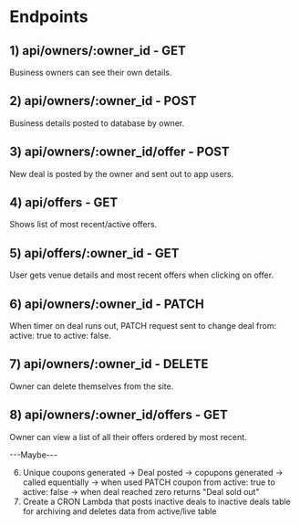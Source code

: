 # Endpoints

## 1) api/owners/:owner_id - GET

Business owners can see their own details.

## 2) api/owners/:owner_id - POST

Business details posted to database by owner.

## 3) api/owners/:owner_id/offer - POST

New deal is posted by the owner and sent out to app users.

## 4) api/offers - GET

Shows list of most recent/active offers.

## 5) api/offers/:owner_id - GET

User gets venue details and most recent offers when clicking on offer.

## 6) api/owners/:owner_id - PATCH

When timer on deal runs out, PATCH request sent to change deal from: active: true to active: false.

## 7) api/owners/:owner_id - DELETE

Owner can delete themselves from the site.

## 8) api/owners/:owner_id/offers - GET

Owner can view a list of all their offers ordered by most recent.

---Maybe---

6. Unique coupons generated -> Deal posted -> copupons generated -> called equentially -> when used PATCH coupon from active: true to active: false -> when deal reached zero returns "Deal sold out"
7. Create a CRON Lambda that posts inactive deals to inactive deals table for archiving and deletes data from active/live table
